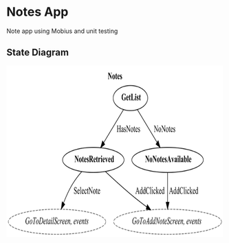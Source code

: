 # Notes App
Note app using Mobius and unit testing

## State Diagram

<p align="center"><img src="StateDiagram/ListOfNotes.png" height="400"></p>
